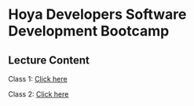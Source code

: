 # Hoya Developers Software Development Bootcamp

## Lecture Content

Class 1: [Click here](01%20-%20Building%20your%20first%20website/notes.md)

Class 2: [Click here](02%20-%20About%20Websites%20and%20Tooling%20Setup/notes.md)
